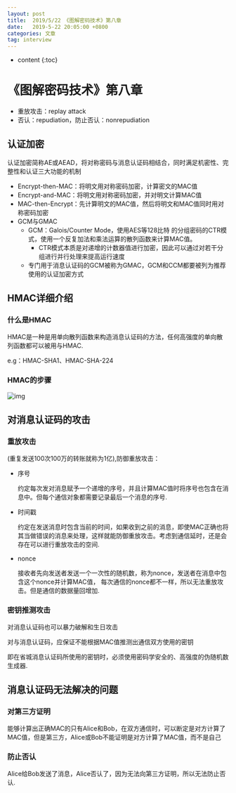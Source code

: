```yaml
---
layout: post
title:  2019/5/22 《图解密码技术》第八章
date:   2019-5-22 20:05:00 +0800
categories: 文章
tag: interview
---
```


* content
{:toc}
# 《图解密码技术》第八章

- 重放攻击：replay attack
- 否认：repudiation，防止否认：nonrepudiation

## 认证加密

认证加密简称AE或AEAD，将对称密码与消息认证码相结合，同时满足机密性、完整性和认证三大功能的机制

- Encrypt-then-MAC：将明文用对称密码加密，计算密文的MAC值
- Encrypt-and-MAC：将明文用对称密码加密，并对明文计算MAC值
- MAC-then-Encrypt：先计算明文的MAC值，然后将明文和MAC值同时用对称密码加密
- GCM与GMAC
  - GCM：Galois/Counter Mode，使用AES等128比特 的分组密码的CTR模式，使用一个反复加法和乘法运算的散列函数来计算MAC值。
    - CTR模式本质是对递增的计数器值进行加密，因此可以通过对若干分组进行并行处理来提高运行速度
  - 专门用于消息认证码的GCM被称为GMAC，GCM和CCM都要被列为推荐使用的认证加密方式

## HMAC详细介绍

### 什么是HMAC

HMAC是一种是用单向散列函数来构造消息认证码的方法，任何高强度的单向散列函数都可以被用与HMAC.

e.g：HMAC-SHA1、HMAC-SHA-224

### HMAC的步骤

![img](https://wx3.sinaimg.cn/mw690/0066mMjily1g3a7ckesrcj30it0hngob.jpg)

## 对消息认证码的攻击

### 重放攻击

(重复发送100次100万的转账就称为1亿),防御重放攻击：

- 序号

  约定每次发对消息赋予一个递增的序号，并且计算MAC值时将序号也包含在消息中。但每个通信对象都需要记录最后一个消息的序号.

- 时间戳

  约定在发送消息时包含当前的时间，如果收到之前的消息，即使MAC正确也将其当做错误的消息来处理，这样就能防御重放攻击。考虑到通信延时，还是会存在可以进行重放攻击的空间.

- nonce

  接收者先向发送者发送一个一次性的随机数，称为nonce，发送者在消息中包含这个nonce并计算MAC值， 每次通信的nonce都不一样，所以无法重放攻击。但是通信的数据量回增加.

### 密钥推测攻击

对消息认证码也可以暴力破解和生日攻击

对与消息认证码，应保证不能根据MAC值推测出通信双方使用的密钥

即在省城消息认证码所使用的密钥时，必须使用密码学安全的、高强度的伪随机数生成器.

## 消息认证码无法解决的问题

### 对第三方证明

能够计算出正确MAC的只有Alice和Bob，在双方通信时，可以断定是对方计算了MAC值，但是第三方，Alice或Bob不能证明是对方计算了MAC值，而不是自己

### 防止否认

Alice给Bob发送了消息，Alice否认了，因为无法向第三方证明，所以无法防止否认.